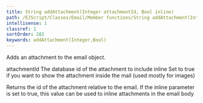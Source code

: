 ```yaml
---
title: String addAttachment(Integer attachmentId, Bool inline)
path: /EJScript/Classes/Email/Member functions/String addAttachment(Integer attachmentId, Bool inline)
intellisense: 1
classref: 1
sortOrder: 282
keywords: addAttachment(Integer,Bool)
---
```


Adds an attachment to the email object.

attachmentId  The database id of the attachment to include
inline Set to true if you want to show the attachment inside the mail (used mostly for images)

Returns the id of the attachment relative to the email. If the inline parameter is set to true, this value can be used to inline attachments in the email body


